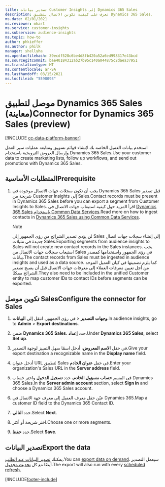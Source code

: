 ```yaml
---
title: تصدير بيانات Customer Insights إلى Dynamics 365 Sales
description: تعرف على كيفية تكوين الاتصال بتطبيق Dynamics 365 Sales.
ms.date: 02/01/2021
ms.reviewer: mhart
ms.service: customer-insights
ms.subservice: audience-insights
ms.topic: how-to
author: phkieffer
ms.author: philk
manager: shellyha
ms.openlocfilehash: 39ecdf528c6be4d8fb420a52a6ed998317e43bcd
ms.sourcegitcommit: bae40184312ab27b95c140a044875c2daea37951
ms.translationtype: HT
ms.contentlocale: ar-SA
ms.lasthandoff: 03/15/2021
ms.locfileid: "5598093"
---
```

# <a name="connector-for-dynamics-365-sales-preview"></a><span data-ttu-id="13ecf-103">موصل لتطبيق Dynamics 365 Sales (معاينة)</span><span class="sxs-lookup"><span data-stu-id="13ecf-103">Connector for Dynamics 365 Sales (preview)</span></span>

[!INCLUDE [cc-data-platform-banner](../includes/cc-data-platform-banner.md)]

<span data-ttu-id="13ecf-104">استخدم بيانات العميل الخاصة بك لإنشاء قوائم تسويق ومتابعة عمليات سير العمل وإرسال العروض الترويجية باستخدام Dynamics 365 Sales.</span><span class="sxs-lookup"><span data-stu-id="13ecf-104">Use your customer data to create marketing lists, follow up workflows, and send out promotions with Dynamics 365 Sales.</span></span>

## <a name="prerequisite"></a><span data-ttu-id="13ecf-105">المتطلبات الأساسية</span><span class="sxs-lookup"><span data-stu-id="13ecf-105">Prerequisite</span></span>

1. <span data-ttu-id="13ecf-106">يجب أن تكون سجلات جهات الاتصال موجودة في Dynamics 365 Sales قبل تصدير شريحة من Customer Insights إلى Sales.</span><span class="sxs-lookup"><span data-stu-id="13ecf-106">Contact records must be present in Dynamics 365 Sales before you can export a segment from Customer Insights to Sales.</span></span> <span data-ttu-id="13ecf-107">اقرأ المزيد حول كيفية استيعاب جهات الاتصال في [Dynamics 365 Sales باستخدام Common Data Services](connect-power-query.md).</span><span class="sxs-lookup"><span data-stu-id="13ecf-107">Read more on how to ingest contacts in [Dynamics 365 Sales using Common Data Services](connect-power-query.md).</span></span>

   > [!NOTE]
   > <span data-ttu-id="13ecf-108">لن يؤدي تصدير الشرائح من رؤى الجمهور إلى Sales إلى إنشاء سجلات جهات اتصال جديدة في مثيلات Sales.</span><span class="sxs-lookup"><span data-stu-id="13ecf-108">Exporting segments from audience insights to Sales will not create new contact records in the Sales instances.</span></span> <span data-ttu-id="13ecf-109">يجب استيعاب سجلات جهات الاتصال من Sales في رؤى الجمهور واستخدامها كمصدر بيانات.</span><span class="sxs-lookup"><span data-stu-id="13ecf-109">The contact records from Sales must be ingested in audience insights and used as a data source.</span></span> <span data-ttu-id="13ecf-110">كما يلزم تضمينها في كيان العميل الموحد من أجل تعيين معرفات العملاء إلى معرفات جهات الاتصال قبل أن يصبح تصدير الشرائح ممكنًا.</span><span class="sxs-lookup"><span data-stu-id="13ecf-110">They also need to be included in the unified Customer entity to map customer IDs to contact IDs before segments can be exported.</span></span>

## <a name="configure-the-connector-for-sales"></a><span data-ttu-id="13ecf-111">تكوين موصل Sales</span><span class="sxs-lookup"><span data-stu-id="13ecf-111">Configure the connector for Sales</span></span>

1. <span data-ttu-id="13ecf-112">في رؤى الجمهور، انتقل إلى **البيانات‏‎** > **وجهات التصدير‬**.</span><span class="sxs-lookup"><span data-stu-id="13ecf-112">In audience insights, go to **Admin** > **Export destinations**.</span></span>

1. <span data-ttu-id="13ecf-113">ضمن **Dynamics 365 Sales**، حدد **إعداد**.</span><span class="sxs-lookup"><span data-stu-id="13ecf-113">Under **Dynamics 365 Sales**, select **Set up**.</span></span>

1. <span data-ttu-id="13ecf-114">في حقل **الاسم المعروض**، أدخل اسمًا سهل التمييز لوجهة التصدير.</span><span class="sxs-lookup"><span data-stu-id="13ecf-114">Give your export destination a recognizable name in the **Display name** field.</span></span>

1. <span data-ttu-id="13ecf-115">أدخل عنوان URL لتطبيق Sales في حقل **عنوان الخادم**.</span><span class="sxs-lookup"><span data-stu-id="13ecf-115">Enter your organization's Sales URL in the **Server address** field.</span></span>

1. <span data-ttu-id="13ecf-116">في القسم **حساب مسؤول الخادم**، حدد **تسجيل الدخول** واختر حساب Dynamics 365 Sales.</span><span class="sxs-lookup"><span data-stu-id="13ecf-116">In the **Server admin account** section, select **Sign in** and choose a Dynamics 365 Sales account.</span></span>

1. <span data-ttu-id="13ecf-117">عيّن حقل معرف العميل إلى معرف جهة الاتصال في Dynamics 365.</span><span class="sxs-lookup"><span data-stu-id="13ecf-117">Map a customer ID field to the Dynamics 365 Contact ID.</span></span>

1. <span data-ttu-id="13ecf-118">حدد **التالي**.</span><span class="sxs-lookup"><span data-stu-id="13ecf-118">Select **Next**.</span></span>

1. <span data-ttu-id="13ecf-119">اختر شريحة أو أكثر.</span><span class="sxs-lookup"><span data-stu-id="13ecf-119">Choose one or more segments.</span></span>

1. <span data-ttu-id="13ecf-120">حدد **حفظ**.</span><span class="sxs-lookup"><span data-stu-id="13ecf-120">Select **Save**.</span></span>

## <a name="export-the-data"></a><span data-ttu-id="13ecf-121">تصدير البيانات</span><span class="sxs-lookup"><span data-stu-id="13ecf-121">Export the data</span></span>

<span data-ttu-id="13ecf-122">يمكنك [تصدير البيانات عند الطلب](export-destinations.md).</span><span class="sxs-lookup"><span data-stu-id="13ecf-122">You can [export data on demand](export-destinations.md).</span></span> <span data-ttu-id="13ecf-123">سيعمل التصدير أيضًا مع كل [تحديث مجدول](system.md#schedule-tab).</span><span class="sxs-lookup"><span data-stu-id="13ecf-123">The export will also run with every [scheduled refresh](system.md#schedule-tab).</span></span>


[!INCLUDE[footer-include](../includes/footer-banner.md)]